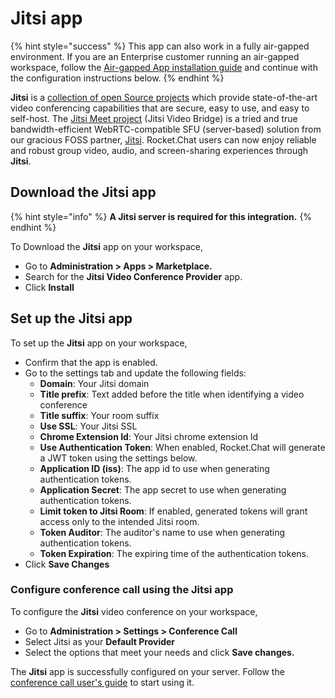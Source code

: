 # Jitsi app

{% hint style="success" %}
This app can also work in a fully air-gapped environment. If you are an Enterprise customer running an air-gapped workspace, follow the [Air-gapped App installation guide](../../../setup-and-administer-rocket.chat/rocket.chat-air-gapped-deployment/manual-app-installation.md) and continue with the configuration instructions below.
{% endhint %}

**Jitsi** is a [collection of open Source projects](https://jitsi.github.io/handbook/docs/architecture) which provide state-of-the-art video conferencing capabilities that are secure, easy to use, and easy to self-host. The [Jitsi Meet project](https://jitsi.org/Projects/JitsiMeet) (Jitsi Video Bridge) is a tried and true bandwidth-efficient WebRTC-compatible SFU (server-based) solution from our gracious FOSS partner, [Jitsi](https://jitsi.org). Rocket.Chat users can now enjoy reliable and robust group video, audio, and screen-sharing experiences through **Jitsi**.

## Download the Jitsi app

{% hint style="info" %}
**A Jitsi server is required for this integration.**
{% endhint %}

To Download the **Jitsi** app on your workspace,

* Go to **Administration > Apps > Marketplace.**
* Search for the **Jitsi Video Conference Provider** app.
* Click **Install**

## Set up the Jitsi app&#x20;

To set up the **Jitsi** app on your workspace,

* Confirm that the app is enabled.
* Go to the settings tab and update the following fields:
  * **Domain**: Your Jitsi domain
  * **Title prefix**: Text added before the title when identifying a video conference
  * **Title suffix**: Your room suffix
  * **Use SSL**: Your Jitsi SSL
  * **Chrome Extension Id**: Your Jitsi chrome extension Id
  * **Use Authentication Token**: When enabled, Rocket.Chat will generate a JWT token using the settings below.
  * **Application ID (iss)**: The app id to use when generating authentication tokens.
  * **Application Secret**: The app secret to use when generating authentication tokens.
  * **Limit token to Jitsi Room**: If enabled, generated tokens will grant access only to the intended Jitsi room.
  * **Token Auditor**: The auditor's name to use when generating authentication tokens.
  * **Token Expiration**: The expiring time of the authentication tokens.
* Click **Save Changes**

### Configure conference call using the Jitsi app

To configure the **Jitsi** video conference on your workspace,

* Go to **Administration > Settings > Conference Call**
* Select Jitsi as your **Default Provider**
* Select the options that meet your needs and click **Save changes.**

The **Jitsi** app is successfully configured on your server. Follow the [conference call user's guide](../conference-call-users-guide.md) to start using it.
